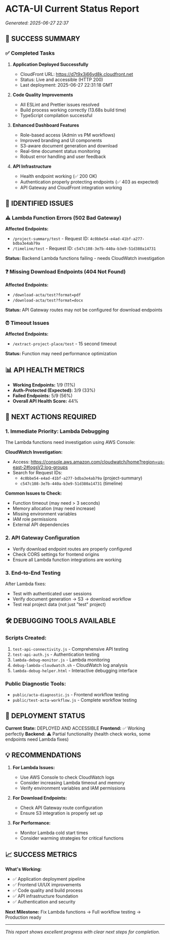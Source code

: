 # ACTA-UI Current Status Report

_Generated: 2025-06-27 22:37_

## 🎉 SUCCESS SUMMARY

### ✅ Completed Tasks

1. **Application Deployed Successfully**
   - CloudFront URL: https://d7t9x3j66yd8k.cloudfront.net
   - Status: Live and accessible (HTTP 200)
   - Last deployment: 2025-06-27 22:31:18 GMT

2. **Code Quality Improvements**
   - All ESLint and Prettier issues resolved
   - Build process working correctly (13.68s build time)
   - TypeScript compilation successful

3. **Enhanced Dashboard Features**
   - Role-based access (Admin vs PM workflows)
   - Improved branding and UI components
   - S3-aware document generation and download
   - Real-time document status monitoring
   - Robust error handling and user feedback

4. **API Infrastructure**
   - Health endpoint working (✅ 200 OK)
   - Authentication properly protecting endpoints (✅ 403 as expected)
   - API Gateway and CloudFront integration working

## 🔧 IDENTIFIED ISSUES

### ⚠️ Lambda Function Errors (502 Bad Gateway)

**Affected Endpoints:**

- `/project-summary/test` - Request ID: `4c0bbe54-e4ad-41bf-a277-bdba3e4ab79a`
- `/timeline/test` - Request ID: `c547c108-3e7b-440a-b3e9-51d380a14731`

**Status:** Backend Lambda functions failing - needs CloudWatch investigation

### ❓ Missing Download Endpoints (404 Not Found)

**Affected Endpoints:**

- `/download-acta/test?format=pdf`
- `/download-acta/test?format=docx`

**Status:** API Gateway routes may not be configured for download endpoints

### ⏰ Timeout Issues

**Affected Endpoints:**

- `/extract-project-place/test` - 15 second timeout

**Status:** Function may need performance optimization

## 📊 API HEALTH METRICS

- **Working Endpoints:** 1/9 (11%)
- **Auth-Protected (Expected):** 3/9 (33%)
- **Failed Endpoints:** 5/9 (56%)
- **Overall API Health Score:** 44%

## 🎯 NEXT ACTIONS REQUIRED

### 1. **Immediate Priority: Lambda Debugging**

The Lambda functions need investigation using AWS Console:

**CloudWatch Investigation:**

- Access: https://console.aws.amazon.com/cloudwatch/home?region=us-east-2#logsV2:log-groups
- Search for Request IDs:
  - `4c0bbe54-e4ad-41bf-a277-bdba3e4ab79a` (project-summary)
  - `c547c108-3e7b-440a-b3e9-51d380a14731` (timeline)

**Common Issues to Check:**

- Function timeout (may need > 3 seconds)
- Memory allocation (may need increase)
- Missing environment variables
- IAM role permissions
- External API dependencies

### 2. **API Gateway Configuration**

- Verify download endpoint routes are properly configured
- Check CORS settings for frontend origins
- Ensure all Lambda function integrations are working

### 3. **End-to-End Testing**

After Lambda fixes:

- Test with authenticated user sessions
- Verify document generation → S3 → download workflow
- Test real project data (not just "test" project)

## 🛠️ DEBUGGING TOOLS AVAILABLE

### Scripts Created:

1. `test-api-connectivity.js` - Comprehensive API testing
2. `test-api-auth.js` - Authentication testing
3. `lambda-debug-monitor.js` - Lambda monitoring
4. `debug-lambda-cloudwatch.sh` - CloudWatch log analysis
5. `lambda-debug-helper.html` - Interactive debugging interface

### Public Diagnostic Tools:

- `public/acta-diagnostic.js` - Frontend workflow testing
- `public/test-acta-workflow.js` - Complete workflow testing

## 🚀 DEPLOYMENT STATUS

**Current State:** DEPLOYED AND ACCESSIBLE
**Frontend:** ✅ Working perfectly
**Backend:** ⚠️ Partial functionality (health check works, some endpoints need Lambda fixes)

## 💡 RECOMMENDATIONS

1. **For Lambda Issues:**
   - Use AWS Console to check CloudWatch logs
   - Consider increasing Lambda timeout and memory
   - Verify environment variables and IAM permissions

2. **For Download Endpoints:**
   - Check API Gateway route configuration
   - Ensure S3 integration is properly set up

3. **For Performance:**
   - Monitor Lambda cold start times
   - Consider warming strategies for critical functions

## 📈 SUCCESS METRICS

**What's Working:**

- ✅ Application deployment pipeline
- ✅ Frontend UI/UX improvements
- ✅ Code quality and build process
- ✅ API infrastructure foundation
- ✅ Authentication and security

**Next Milestone:** Fix Lambda functions → Full workflow testing → Production ready

---

_This report shows excellent progress with clear next steps for completion._
